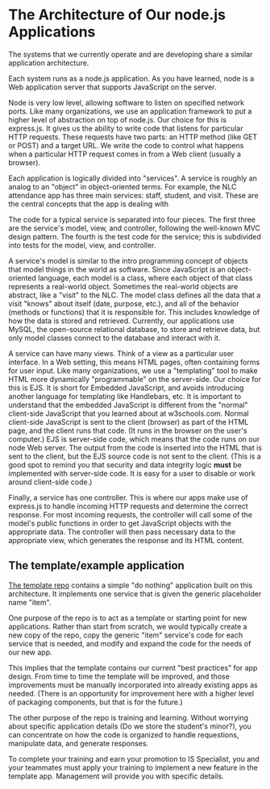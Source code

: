# The Architecture of Our node.js Applications

The systems that we currently operate and are developing share a similar application architecture.

Each system runs as a node.js application. As you have learned, node is a Web application server that supports JavaScript on the server.

Node is very low level, allowing software to listen on specified network ports. Like many organizations, we use an application framework to put a higher level of abstraction on top of node.js. Our choice for this is express.js. It gives us the ability to write code that listens for particular HTTP requests. These requests have two parts: an HTTP method (like GET or POST) and a target URL. We write the code to control what happens when a particular HTTP request comes in from a Web client (usually a browser).

Each application is logically divided into "services". A service is roughly an analog to an "object" in object-oriented terms. For example, the NLC attendance app has three main services: staff, student, and visit. These are the central concepts that the app is dealing with 

The code for a typical service is separated into four pieces. The first three are the service's model, view, and controller, following the well-known MVC design pattern. The fourth is the test code for the service; this is subdivided into tests for the model, view, and controller.

A service's model is similar to the intro programming concept of objects that model things in the world as software. Since JavaScript is an object-oriented language, each model is a class, where each object of that class represents a real-world object. Sometimes the real-world objects are abstract, like a "visit" to the NLC. The model class defines all the data that a visit "knows" about itself (date, purpose, etc.), and all of the behavior (methods or functions) that it is responsible for. This includes knowledge of how the data is stored and retrieved. Currently, our applications use MySQL, the open-source relational database, to store and retrieve data, but only model classes connect to the database and interact with it.

A service can have many views. Think of a view as a particular user interface. In a Web setting, this means HTML pages, often containing forms for user input. Like many organizations, we use a "templating" tool to make HTML more dynamically "programmable" on the server-side. Our choice for this is EJS. It is short for Embedded JavaScript, and avoids introducing another language for templating like Handlebars, etc. It is important to understand that the embedded JavaScript is different from the "normal" client-side JavaScript that you learned about at w3schools.com. Normal client-side JavaScript is sent to the client (browser) as part of the HTML page, and the client runs that code. (It runs in the browser on the user's computer.) EJS is server-side code, which means that the code runs on our node Web server. The output from the code is inserted into the HTML that is sent to the client, but the EJS source code is not sent to the client. (This is a good spot to remind you that security and data integrity logic **must** be implemented with server-side code. It is easy for a user to disable or work around client-side code.)

Finally, a service has one controller. This is where our apps make use of express.js to handle incoming HTTP requests and determine the correct response. For most incoming requests, the controller will call some of the model's public functions in order to get JavaScript objects with the appropriate data. The controller will then pass necessary data to the appropriate view, which generates the response and its HTML content. 

## The template/example application

[The template repo](https://github.com/dewv/webapp-template) contains a simple "do nothing" application built on this architecture. It implements one service that is given the generic placeholder name "item". 

One purpose of the repo is to act as a template or starting point for new applications. Rather than start from scratch, we would typically create a new copy of the repo, copy the generic "item" service's code for each service that is needed, and modify and expand the code for the needs of our new app.

This implies that the template contains our current "best practices" for app design. From time to time the template will be improved, and those improvements must be manually incorporated into already existing apps as needed. (There is an opportunity for improvement here with a higher level of packaging components, but that is for the future.)

The other purpose of the repo is training and learning. Without worrying about specific application details (Do we store the student's minor?), you can concentrate on how the code is organized to handle requestions, manipulate data, and generate responses.

To complete your training and earn your promotion to IS Specialist, you and your teammates must apply your training to implement a new feature in the template app. Management will provide you with specific details.

